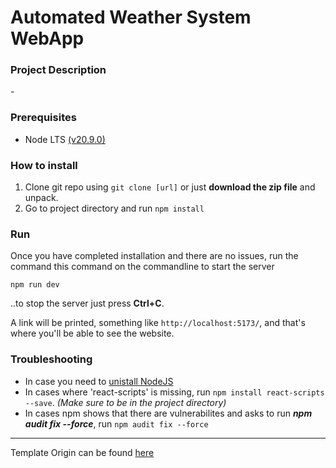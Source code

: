 # Automated Weather System WebApp

### Project Description
 \-

### Prerequisites
* Node LTS [(v20.9.0)](https://nodejs.org/en/download/)

### How to install
1. Clone git repo using `git clone [url]` or just **download the zip file** and unpack.
2. Go to project directory  and run `npm install`

### Run
Once you have completed installation and there are no issues, run the command this command on the commandline to start the server
```
npm run dev
```
..to stop the server just press **Ctrl+C**.

A link will be printed, something like `http://localhost:5173/`, and that's where you'll be able to see the website.

### Troubleshooting
* In case you need to [unistall NodeJS](https://stackoverflow.com/questions/20711240/how-to-completely-remove-node-js-from-windows)
* In cases where 'react-scripts' is missing, run `npm install react-scripts --save`. *(Make sure to be in the project directory)*
* In cases npm shows that there are vulnerabilites and asks to run ***npm audit fix --force***, run `npm audit fix --force`

---
Template Origin can be found [here](https://github.com/creativetimofficial/material-tailwind-dashboard-react)
